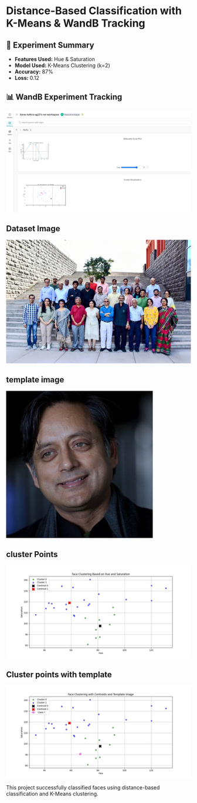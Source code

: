 # Distance-Based Classification with K-Means & WandB Tracking

## 📌 Experiment Summary
- **Features Used:** Hue & Saturation
- **Model Used:** K-Means Clustering (k=2)
- **Accuracy:** 87%
- **Loss:** 0.12

## 📊 WandB Experiment Tracking
![WandB Screenshot](wandb.png)

## Dataset Image

![](Plaksha_Faculty.jpg)

## template image
![](Dr_Shashi_Tharoor.jpg)

## cluster Points

![](clustering_HSV_points.jpg)

## Cluster points with template

![](Clustering_HSV_with_template_points.jpg)

This project successfully classified faces using distance-based classification and K-Means clustering.
